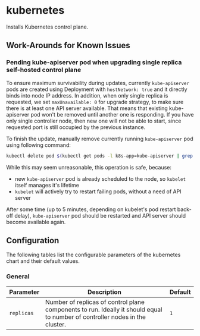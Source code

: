 # kubernetes

Installs Kubernetes control plane.

## Work-Arounds for Known Issues

### Pending kube-apiserver pod when upgrading single replica self-hosted control plane

To ensure maximum survivability during updates, currently `kube-apiserver` pods are created using Deployment with `hostNetwork: true` and it directly binds into node IP address. In addition, when only single replica is requested, we set `maxUnavailable: 0` for upgrade strategy, to make sure there is at least one API server available. That means that existing kube-apiserver pod won't be removed until another one is responding. If you have only single controller node, then new one will not be able to start, since requested port is still occupied by the previous instance.

To finish the update, manually remove currently running `kube-apiserver` pod using following command:
```sh
kubectl delete pod $(kubectl get pods -l k8s-app=kube-apiserver | grep Running | cut -d" " -f1)
```

While this may seem unreasonable, this operation is safe, because:
- new `kube-apiserver` pod is already scheduled to the node, so `kubelet` itself manages it's lifetime
- `kubelet` will actively try to restart failing pods, without a need of API server

After some time (up to 5 minutes, depending on kubelet's pod restart back-off delay), `kube-apiserver` pod
should be restarted and API server should become available again.

## Configuration

The following tables list the configurable parameters of the kubernetes chart and their default values.

### General
| Parameter  | Description                                                                                                                  | Default |
|------------|------------------------------------------------------------------------------------------------------------------------------|---------|
| `replicas` | Number of replicas of control plane components to run. Ideally it should equal to number of controller nodes in the cluster. | `1`     |
